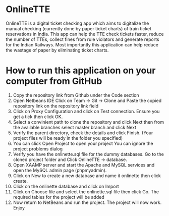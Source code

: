 # OnlineTTE
OnlineTTE is a digital ticket checking app which aims to digitalize the manual checking (currently done by paper ticket charts) of train ticket reservations in India.
This app can help the TTE check tickets faster, reduce the number of TTEs, collect fines from rule violators and generate reports for the Indian Railways.
Most importantly this application can help reduce the wastage of paper by eliminating ticket charts.

# How to run this application on your computer from GitHub
1. Copy the repository link from Github under the Code section
2. Open Netbeans IDE Click on Team -> Git -> Clone and Paste the copied repository link on the repository link field
3. Click on Proxy Configuration and click on Test connection. Ensure you get a tick then click OK.
4. Select a convinient path to clone the repository and click Next then from the available branches select master branch and click Next
5. Verify the parent directory, check the details and click Finish. (Your project files will be ready in the folder you specified)
6. You can click Open Project to open your project You can ignore the project problems dialog
7. Verify you have the onlinette.sql file for the dummy databases. Go to the cloned project folder and Click OnlineTTE -> database.
8. Open XAAMP server and start the Apache and MySQL services and open the MySQL admin page (phpmyadmin).
9. Click on New to create a new database and name it onlinette then click create.
10. Click on the onlinette database and click on Import
11. Click on Choose file and select the onlinette.sql file then click Go. The required tables for the project will be added
12. Now return to NetBeans and run the project. The project will now work. Enjoy

